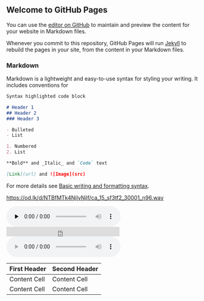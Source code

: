 ## Welcome to GitHub Pages

You can use the [editor on GitHub](https://github.com/xxctm/ttt/edit/main/docs/index.md) to maintain and preview the content for your website in Markdown files.

Whenever you commit to this repository, GitHub Pages will run [Jekyll](https://jekyllrb.com/) to rebuild the pages in your site, from the content in your Markdown files.

### Markdown

Markdown is a lightweight and easy-to-use syntax for styling your writing. It includes conventions for

```markdown
Syntax highlighted code block

# Header 1
## Header 2
### Header 3

- Bulleted
- List

1. Numbered
2. List

**Bold** and _Italic_ and `Code` text

[Link](url) and ![Image](src)
```

For more details see [Basic writing and formatting syntax](https://docs.github.com/en/github/writing-on-github/getting-started-with-writing-and-formatting-on-github/basic-writing-and-formatting-syntax).

https://od.lk/d/NTBfMTk4NjIyNjlf/ca_15_sf3tf2_30001_n96.wav


<audio id="audio" controls="" preload="none">
      <source id="wav" src="https://od.lk/d/NTBfMTk4NjIyNjlf/ca_15_sf3tf2_30001_n96.wav">
</audio>

<iframe src="https://www.opendrive.com/player/NTBfMTk4NjIyNjlfelY1RGo" height="25" width="297" style="border:0" scrolling="no" frameborder="0" allowtransparency="true"></iframe>

<audio controls>
  <source src="https://od.lk/d/NTBfMTk4NjIyNjlf/ca_15_sf3tf2_30001_n96.wav" type="audio/wav">
  <source src="https://od.lk/s/NTBfMTk4NjIyNjlf/ca_15_sf3tf2_30001_n96.wav" type="audio/wav">
您的浏览器不支持 audio 元素。
</audio>

| First Header  | Second Header |
| ------------- | ------------- |
| Content Cell  | Content Cell  |
| Content Cell  | Content Cell  |
